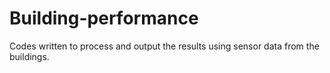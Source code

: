 # Building-performance
Codes written to process and output the results using sensor data from the buildings.
